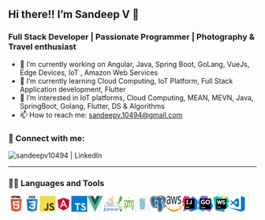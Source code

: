 ## Hi there!! I’m Sandeep V 👋

### Full Stack Developer | Passionate Programmer | Photography & Travel enthusiast

- 🔭 I’m currently working on Angular, Java, Spring Boot, GoLang, VueJs, Edge Devices, IoT , Amazon Web Services
- 🌱 I’m currently learning Cloud Computing, IoT Platform, Full Stack Application development, Flutter
- 👀 I’m interested in IoT platforms, Cloud Computing, MEAN, MEVN, Java, SpringBoot, Golang, Flutter, DS & Algorithms
- 📫 How to reach me: sandeepv.10494@gmail.com

### 🤝 Connect with me:

[<img align="left" alt="sandeepv10494 | LinkedIn" src="https://img.shields.io/badge/linkedin-%230077B5.svg?&style=for-the-badge&logo=linkedin&logoColor=white" />][linkedin]

<br />

---

### 👨‍💻 Languages and Tools

<img align="left" alt="HTML5" height="32" width="32" src="https://raw.githubusercontent.com/github/explore/80688e429a7d4ef2fca1e82350fe8e3517d3494d/topics/html/html.png" />
<img align="left" alt="CSS3" height="32" width="32" src="https://raw.githubusercontent.com/github/explore/80688e429a7d4ef2fca1e82350fe8e3517d3494d/topics/css/css.png" />
<img align="left" alt="JS"height="32" width="32" src="https://raw.githubusercontent.com/github/explore/80688e429a7d4ef2fca1e82350fe8e3517d3494d/topics/javascript/javascript.png" />
<img align="left" alt="Angular"height="32" width="32" src="https://raw.githubusercontent.com/github/explore/80688e429a7d4ef2fca1e82350fe8e3517d3494d/topics/angular/angular.png" />
<img align="left" alt="Typescript"height="32" width="32" src="https://raw.githubusercontent.com/github/explore/80688e429a7d4ef2fca1e82350fe8e3517d3494d/topics/typescript/typescript.png" />
<img align="left" alt="Vue"height="32" width="32" src="https://github.com/sandeepv10494/sandeepv10494/blob/main/sandeepv10494/images/Vue.js_Logo.svg.png" />
<img align="left" alt="Java"height="32" width="32" src="https://github.com/sandeepv10494/sandeepv10494/blob/main/sandeepv10494/images/java.svg.png" />
<img align="left" alt="Springboot"height="32" width="32" src="https://github.com/sandeepv10494/sandeepv10494/blob/main/sandeepv10494/images/spring-logo.svg" />
<img align="left" alt="GoLang"height="32" width="32" src="https://github.com/sandeepv10494/sandeepv10494/blob/main/sandeepv10494/images/golang.png" />
<img align="left" alt="Postgres"height="32" width="32" src="https://github.com/sandeepv10494/sandeepv10494/blob/main/sandeepv10494/images/postgresql.svg.png" />
<img align="left" alt="AWS"height="32" width="32" src="https://github.com/sandeepv10494/sandeepv10494/blob/main/sandeepv10494/images/Amazon_Web_Services_Logo.svg.png" />
<img align="left" alt="IntelliJ"height="32" width="32" src="https://github.com/sandeepv10494/sandeepv10494/blob/main/sandeepv10494/images/intellij-idea-logo.png" />
<img align="left" alt="Goland"height="32" width="32" src="https://github.com/sandeepv10494/sandeepv10494/blob/main/sandeepv10494/images/goland_icon.svg" />
<img align="left" alt="Webstorm"height="32" width="32" src="https://github.com/sandeepv10494/sandeepv10494/blob/main/sandeepv10494/images/webstrom.png" />
<img align="left" alt="VS Code"height="32" width="32" src="https://raw.githubusercontent.com/github/explore/80688e429a7d4ef2fca1e82350fe8e3517d3494d/topics/visual-studio-code/visual-studio-code.png" />

<br />

[linkedin]: https://www.linkedin.com/in/sandeepv10494/

<!---
sandeepv10494/sandeepv10494 is a ✨ special ✨ repository because its `README.md` (this file) appears on your GitHub profile.
You can click the Preview link to take a look at your changes.
--->
